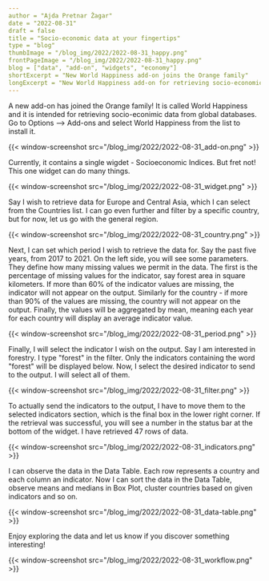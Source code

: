 ```yaml
---
author = "Ajda Pretnar Žagar"
date = "2022-08-31"
draft = false
title = "Socio-economic data at your fingertips"
type = "blog"
thumbImage = "/blog_img/2022/2022-08-31_happy.png"
frontPageImage = "/blog_img/2022/2022-08-31_happy.png"
blog = ["data", "add-on", "widgets", "economy"]
shortExcerpt = "New World Happiness add-on joins the Orange family"
longExcerpt = "New World Happiness add-on for retrieving socio-economic data from the OECD database joins the Orange family"
---
```


A new add-on has joined the Orange family! It is called World Happiness and it is intended for retrieving socio-econimic data from global databases. Go to Options --> Add-ons and select World Happiness from the list to install it.

{{< window-screenshot src="/blog_img/2022/2022-08-31_add-on.png" >}}

Currently, it contains a single wigdet - Socioeconomic Indices. But fret not! This one widget can do many things.

{{< window-screenshot src="/blog_img/2022/2022-08-31_widget.png" >}}

Say I wish to retrieve data for Europe and Central Asia, which I can select from the Countries list. I can go even further and filter by a specific country, but for now, let us go with the general region.

{{< window-screenshot src="/blog_img/2022/2022-08-31_country.png" >}}

Next, I can set which period I wish to retrieve the data for. Say the past five years, from 2017 to 2021. On the left side, you will see some parameters. They define how many missing values we permit in the data. The first is the percentage of missing values for the indicator, say forest area in square kilometers. If more than 60% of the indicator values are missing, the indicator will not appear on the output. Similarly for the country - if more than 90% of the values are missing, the country will not appear on the output. Finally, the values will be aggregated by mean, meaning each year for each country will display an average indicator value.

{{< window-screenshot src="/blog_img/2022/2022-08-31_period.png" >}}

Finally, I will select the indicator I wish on the output. Say I am interested in forestry. I type "forest" in the filter. Only the indicators containing the word "forest" will be displayed below. Now, I select the desired indicator to send to the output. I will select all of them.

{{< window-screenshot src="/blog_img/2022/2022-08-31_filter.png" >}}

To actually send the indicators to the output, I have to move them to the selected indicators section, which is the final box in the lower right corner. If the retrieval was successful, you will see a number in the status bar at the bottom of the widget. I have retrieved 47 rows of data.

{{< window-screenshot src="/blog_img/2022/2022-08-31_indicators.png" >}}

I can observe the data in the Data Table. Each row represents a country and each column an indicator. Now I can sort the data in the Data Table, observe means and medians in Box Plot, cluster countries based on given indicators and so on.

{{< window-screenshot src="/blog_img/2022/2022-08-31_data-table.png" >}}

Enjoy exploring the data and let us know if you discover something interesting!

{{< window-screenshot src="/blog_img/2022/2022-08-31_workflow.png" >}}

